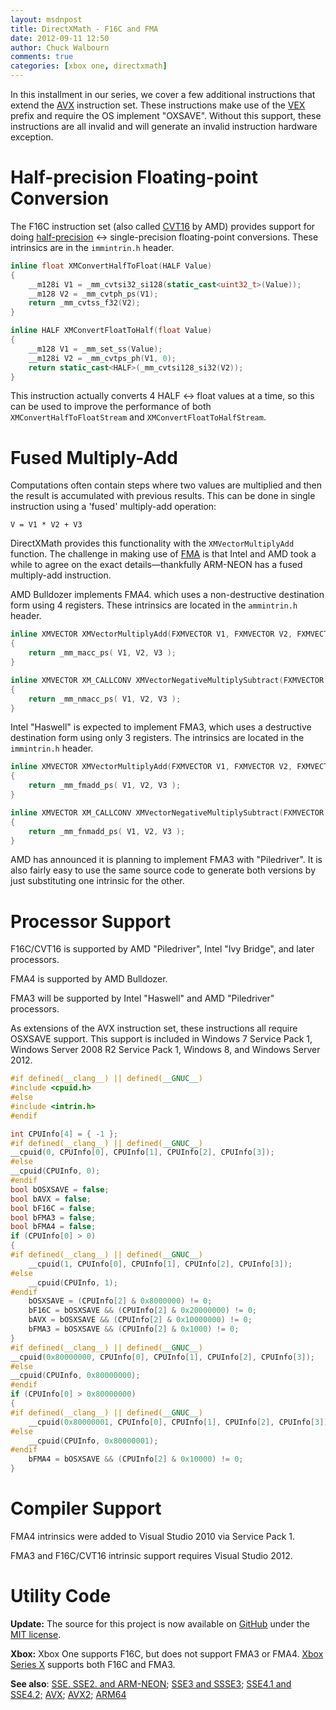 ```yaml
---
layout: msdnpost
title: DirectXMath - F16C and FMA
date: 2012-09-11 12:50
author: Chuck Walbourn
comments: true
categories: [xbox one, directxmath]
---
```

In this installment in our series, we cover a few additional instructions that extend the <a href="http://en.wikipedia.org/wiki/Advanced_Vector_Extensions">AVX</a> instruction set. These instructions make use of the <a href="http://en.wikipedia.org/wiki/VEX_prefix">VEX</a> prefix and require the OS implement "OXSAVE". Without this support, these instructions are all invalid and will generate an invalid instruction hardware exception.
<!--more-->

<h1>Half-precision Floating-point Conversion</h1>

The F16C instruction set (also called <a href="http://en.wikipedia.org/wiki/CVT16_instruction_set">CVT16</a> by AMD) provides support for doing <a href="http://en.wikipedia.org/wiki/Half-precision">half-precision</a> <-> single-precision floating-point conversions. These intrinsics are in the <code>immintrin.h</code> header.

```cpp
inline float XMConvertHalfToFloat(HALF Value)
{
    __m128i V1 = _mm_cvtsi32_si128(static_cast<uint32_t>(Value));
    __m128 V2 = _mm_cvtph_ps(V1);
    return _mm_cvtss_f32(V2);
}

inline HALF XMConvertFloatToHalf(float Value)
{
    __m128 V1 = _mm_set_ss(Value);
    __m128i V2 = _mm_cvtps_ph(V1, 0);
    return static_cast<HALF>(_mm_cvtsi128_si32(V2));
}
```

This instruction actually converts 4 HALF <-> float values at a time, so this can be used to improve the performance of both <code>XMConvertHalfToFloatStream</code> and <code>XMConvertFloatToHalfStream</code>.

<h1>Fused Multiply-Add</h1>

Computations often contain steps where two values are multiplied and then the result is accumulated with previous results. This can be done in single instruction using a 'fused' multiply-add operation:

```
V = V1 * V2 + V3
```

DirectXMath provides this functionality with the <code>XMVectorMultiplyAdd</code> function. The challenge in making use of <a href="http://en.wikipedia.org/wiki/FMA_instruction_set">FMA</a> is that Intel and AMD took a while to agree on the exact details—thankfully ARM-NEON has a fused multiply-add instruction.

AMD Bulldozer implements FMA4. which uses a non-destructive destination form using 4 registers. These intrinsics are located in the <code>ammintrin.h</code> header.

```cpp
inline XMVECTOR XMVectorMultiplyAdd(FXMVECTOR V1, FXMVECTOR V2, FXMVECTOR V3)
{
    return _mm_macc_ps( V1, V2, V3 );
}

inline XMVECTOR XM_CALLCONV XMVectorNegativeMultiplySubtract(FXMVECTOR V1, FXMVECTOR V2, FXMVECTOR V3)
{
    return _mm_nmacc_ps( V1, V2, V3 );
}
```

Intel "Haswell" is expected to implement FMA3, which uses a destructive destination form using only 3 registers. The intrinsics are located in the <code>immintrin.h</code> header.

```cpp
inline XMVECTOR XMVectorMultiplyAdd(FXMVECTOR V1, FXMVECTOR V2, FXMVECTOR V3)
{
    return _mm_fmadd_ps( V1, V2, V3 );
}

inline XMVECTOR XM_CALLCONV XMVectorNegativeMultiplySubtract(FXMVECTOR V1, FXMVECTOR V2, FXMVECTOR V3)
{
    return _mm_fnmadd_ps( V1, V2, V3 );
}
```

AMD has announced it is planning to implement FMA3 with "Piledriver". It is also fairly easy to use the same source code to generate both versions by just substituting one intrinsic for the other.

<h1>Processor Support</h1>

F16C/CVT16 is supported by AMD "Piledriver", Intel "Ivy Bridge", and later processors.

FMA4 is supported by AMD Bulldozer.

FMA3 will be supported by Intel "Haswell" and AMD "Piledriver" processors.

As extensions of the AVX instruction set, these instructions all require OSXSAVE support. This support is included in Windows 7 Service Pack 1, Windows Server 2008 R2 Service Pack 1, Windows 8, and Windows Server 2012.

```cpp
#if defined(__clang__) || defined(__GNUC__)
#include <cpuid.h>
#else
#include <intrin.h>
#endif

int CPUInfo[4] = { -1 };
#if defined(__clang__) || defined(__GNUC__)
__cpuid(0, CPUInfo[0], CPUInfo[1], CPUInfo[2], CPUInfo[3]);
#else
__cpuid(CPUInfo, 0);
#endif
bool bOSXSAVE = false;
bool bAVX = false;
bool bF16C = false;
bool bFMA3 = false;
bool bFMA4 = false;
if (CPUInfo[0] > 0)
{
#if defined(__clang__) || defined(__GNUC__)
    __cpuid(1, CPUInfo[0], CPUInfo[1], CPUInfo[2], CPUInfo[3]);
#else
    __cpuid(CPUInfo, 1);
#endif
    bOSXSAVE = (CPUInfo[2] & 0x8000000) != 0;
    bF16C = bOSXSAVE && (CPUInfo[2] & 0x20000000) != 0;
    bAVX = bOSXSAVE && (CPUInfo[2] & 0x10000000) != 0;
    bFMA3 = bOSXSAVE && (CPUInfo[2] & 0x1000) != 0;
}
#if defined(__clang__) || defined(__GNUC__)
__cpuid(0x80000000, CPUInfo[0], CPUInfo[1], CPUInfo[2], CPUInfo[3]);
#else
__cpuid(CPUInfo, 0x80000000);
#endif
if (CPUInfo[0] > 0x80000000)
{
#if defined(__clang__) || defined(__GNUC__)
    __cpuid(0x80000001, CPUInfo[0], CPUInfo[1], CPUInfo[2], CPUInfo[3]);
#else
    __cpuid(CPUInfo, 0x80000001);
#endif
    bFMA4 = bOSXSAVE && (CPUInfo[2] & 0x10000) != 0;
}
```

<h1>Compiler Support</h1>

FMA4 intrinsics were added to Visual Studio 2010 via Service Pack 1.

FMA3 and F16C/CVT16 intrinsic support requires Visual Studio 2012.

<h1>Utility Code</h1>

<strong>Update:</strong> The source for this project is now available on <a href="https://github.com/Microsoft/DirectXMath">GitHub</a> under the <a href="http://opensource.org/licenses/MIT">MIT license</a>.

<strong>Xbox:</strong> Xbox One supports F16C, but does not support FMA3 or FMA4. [Xbox Series X](https://www.xbox.com/en-US/project-scarlett) supports both F16C and FMA3.

<strong>See also</strong>: <a href="https://walbourn.github.io/directxmath-sse-sse2-and-arm-neon/">SSE. SSE2. and ARM-NEON</a>; <a href="https://walbourn.github.io/directxmath-sse3-and-ssse3/">SSE3 and SSSE3</a>; <a href="https://walbourn.github.io/directxmath-sse4-1-and-sse4-2/">SSE4.1 and SSE4.2;</a> <a href="https://walbourn.github.io/directxmath-avx/">AVX</a>; <a href="https://walbourn.github.io/directxmath-avx2/">AVX2</a>; <a href="https://walbourn.github.io/directxmath-arm64/">ARM64</a>
